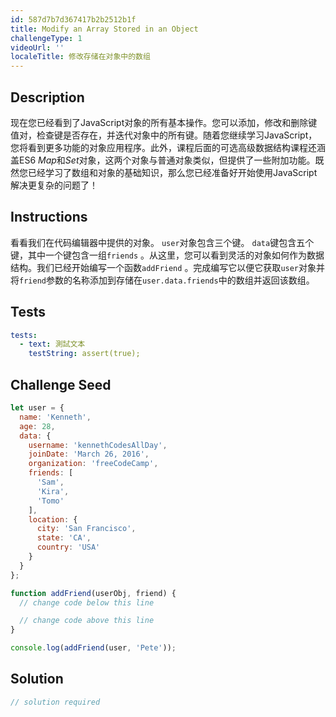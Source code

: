 ```yaml
---
id: 587d7b7d367417b2b2512b1f
title: Modify an Array Stored in an Object
challengeType: 1
videoUrl: ''
localeTitle: 修改存储在对象中的数组
---
```


## Description
<section id="description">现在您已经看到了JavaScript对象的所有基本操作。您可以添加，修改和删除键值对，检查键是否存在，并迭代对象中的所有键。随着您继续学习JavaScript，您将看到更多功能的对象应用程序。此外，课程后面的可选高级数据结构课程还涵盖ES6 <dfn>Map</dfn>和<dfn>Set</dfn>对象，这两个对象与普通对象类似，但提供了一些附加功能。既然您已经学习了数组和对象的基础知识，那么您已经准备好开始使用JavaScript解决更复杂的问题了！ </section>

## Instructions
<section id="instructions">看看我们在代码编辑器中提供的对象。 <code>user</code>对象包含三个键。 <code>data</code>键包含五个键，其中一个键包含一组<code>friends</code> 。从这里，您可以看到灵活的对象如何作为数据结构。我们已经开始编写一个函数<code>addFriend</code> 。完成编写它以便它获取<code>user</code>对象并将<code>friend</code>参数的名称添加到存储在<code>user.data.friends</code>中的数组并返回该数组。 </section>

## Tests
<section id='tests'>

```yml
tests:
  - text: 測試文本
    testString: assert(true);

```

</section>

## Challenge Seed
<section id='challengeSeed'>

<div id='js-seed'>

```js
let user = {
  name: 'Kenneth',
  age: 28,
  data: {
    username: 'kennethCodesAllDay',
    joinDate: 'March 26, 2016',
    organization: 'freeCodeCamp',
    friends: [
      'Sam',
      'Kira',
      'Tomo'
    ],
    location: {
      city: 'San Francisco',
      state: 'CA',
      country: 'USA'
    }
  }
};

function addFriend(userObj, friend) {
  // change code below this line

  // change code above this line
}

console.log(addFriend(user, 'Pete'));

```

</div>



</section>

## Solution
<section id='solution'>

```js
// solution required
```
</section>

